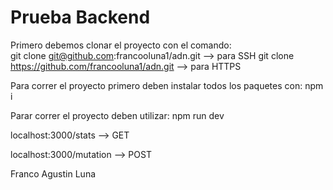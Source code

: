 # Prueba Backend

Primero debemos clonar el proyecto con el comando:  
git clone git@github.com:francooluna1/adn.git --> para SSH 
git clone https://github.com/francooluna1/adn.git --> para HTTPS

Para correr el proyecto primero deben instalar todos los paquetes con: npm i  

Parar correr el proyecto deben utilizar: npm run dev

localhost:3000/stats --> GET

localhost:3000/mutation --> POST

Franco Agustin Luna
